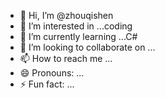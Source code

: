 - 👋 Hi, I’m @zhouqishen
- 👀 I’m interested in ...coding
- 🌱 I’m currently learning ...C#
- 💞️ I’m looking to collaborate on ...
- 📫 How to reach me ...
- 😄 Pronouns: ...
- ⚡ Fun fact: ...

<!---
zhouqishen/zhouqishen is a ✨ special ✨ repository because its `README.md` (this file) appears on your GitHub profile.
You can click the Preview link to take a look at your changes.
--->

